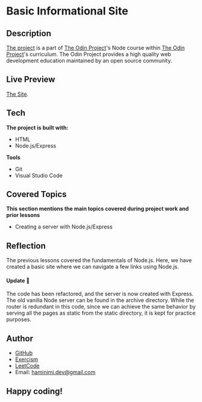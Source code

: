 # Basic Informational Site
## Description
[The project](https://www.theodinproject.com/lessons/nodejs-basic-informational-site) is a part of [The Odin Project](https://www.theodinproject.com/dashboard)'s Node course within [The Odin Project](https://www.theodinproject.com/dashboard)'s curriculum. The Odin Project provides a high quality web development education maintained by an open source community.
## Live Preview
[The Site](https://replit.com/@Haminimi/basic-informational-site).
## Tech
**The project is built with:**
-   HTML
-   Node.js/Express

**Tools**
-   Git
-   Visual Studio Code
## Covered Topics
**This section mentions the main topics covered during project work and prior lessons**
-   Creating a server with Node.js/Express
## Reflection
The previous lessons covered the fundamentals of Node.js. Here, we have created a basic site where we can navigate a few links using Node.js.

#### Update 🔄
The code has been refactored, and the server is now created with Express. The old vanilla Node server can be found in the archive directory. While the router is redundant in this code, since we can achieve the same behavior by serving all the pages as static from the static directory, it is kept for practice purposes.
## Author
-   [GitHub](https://github.com/Haminimi)
-   [Exercism](https://exercism.org/profiles/Haminimi)
-   [LeetCode](https://leetcode.com/Haminimi/)
-   Email: haminimi.dev@gmail.com
## Happy coding!
